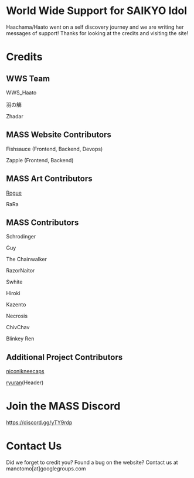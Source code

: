 # World Wide Support for SAIKYO Idol

Haachama/Haato went on a self discovery journey and we are writing her messages of support! Thanks for looking at the credits and visiting the site!

# Credits

## WWS Team
WWS_Haato

羽の觴

Zhadar

## MASS Website Contributors
Fishsauce (Frontend, Backend, Devops)

Zapple (Frontend, Backend)

## MASS Art Contributors
[Rogue](https://twitter.com/roguedono)

RaRa

## MASS Contributors
Schrodinger

Guy

The Chainwalker

RazorNaitor

Swhite

Hiroki

Kazento

Necrosis

ChivChav

Blinkey Ren

## Additional Project Contributors
[niconikneecaps](https://twitter.com/niconikneecaps)

[ryuran](https://twitter.com/ryuraan)(Header)

# Join the MASS Discord

https://discord.gg/yTY9rdp

# Contact Us

Did we forget to credit you? Found a bug on the website? Contact us at manotomo[at]googlegroups.com


